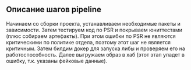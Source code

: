 ## Описание шагов pipeline

Начинаем со сборки проекта, устанавливаем необходимые пакеты и зависимости.
Затем тестируем код по PSR и покрываем юниттестами (плюс собираем артефакты). При этом ошибки по PSR не являются критическими по политике отдела, поэтому этот шаг не является критичным.
Затем билдим докер для запуска либы и проверяем его на работоспособность.
Далее выгружаем образ в хаб (этот этап упадет в ошибку, т.к. указаны фейковые данные).
